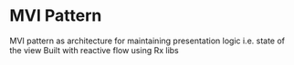 # MVI Pattern
MVI pattern as architecture for maintaining presentation logic i.e. state of the view
Built with reactive flow using Rx libs